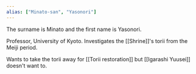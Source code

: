 ```yaml
---
alias: ["Minato-san", "Yasonori"]
---
```


The surname is Minato and the first name is Yasonori.

Professor, University of Kyoto.
Investigates the [[Shrine]]'s torii from the Meiji period.

Wants to take the torii away for [[Torii restoration]] but [[Igarashi Yuusei]] doesn't want to.